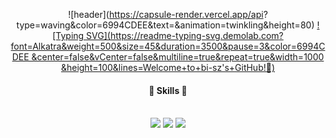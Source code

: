 
<div align="center"> 

![header](https://capsule-render.vercel.app/api?
type=waving&color=6994CDEE&text=&animation=twinkling&height=80)
[![Typing SVG](https://readme-typing-svg.demolab.com?
font=Alkatra&weight=500&size=45&duration=3500&pause=3&color=6994CDEE
&center=false&vCenter=false&multiline=true&repeat=true&width=1000
&height=100&lines=Welcome+to+bi-sz's+GitHub!👋)](https://git.io/typing-svg)

####   :muscle: Skills :muscle:
 <br/>
<img src="https://img.shields.io/badge/Python-3775A9?style=flat-square&logo=python&logoColor=white"/> <img src="https://img.shields.io/badge/html5-E34F26?style=flat-square&logo=html5&logoColor=white"/> <img src="https://img.shields.io/badge/css3-1572B6?style=flat-square&logo=css3&logoColor=white"/> 
 
   <br/>
   <br/>
 
